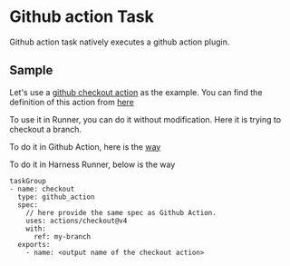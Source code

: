 # Github action Task
Github action task natively executes a github action plugin.

## Sample
Let's use a [github checkout action](https://github.com/marketplace/actions/checkout) as the example. You can find the definition of this action from [here](https://github.com/actions/checkout/blob/main/action.yml)

To use it in Runner, you can do it without modification. Here it is trying to checkout a branch.

To do it in Github Action, here is the [way](https://github.com/actions/checkout?tab=readme-ov-file#checkout-a-different-branch)

To do it in Harness Runner, below is the way
```
taskGroup
- name: checkout
  type: github_action
  spec:
    // here provide the same spec as Github Action.
    uses: actions/checkout@v4
    with:
      ref: my-branch
  exports:
    - name: <output name of the checkout action>
```